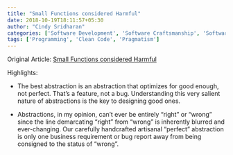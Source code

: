 ```yaml
---
title: "Small Functions considered Harmful"
date: 2018-10-19T18:11:57+05:30
author: "Cindy Sridharan"
categories: ['Software Development', 'Software Craftsmanship', 'Software Design']
tags: ['Programming', 'Clean Code', 'Pragmatism']
---
```


Original Article: [Small Functions considered Harmful](https://medium.com/@copyconstruct/small-functions-considered-harmful-91035d316c29)

Highlights:

* The best abstraction is an abstraction that optimizes for good enough, not perfect. That’s a feature, not a bug. Understanding this very salient nature of abstractions is the key to designing good ones.

* Abstractions, in my opinion, can’t ever be entirely “right” or “wrong” since the line demarcating “right” from “wrong” is inherently blurred and ever-changing. Our carefully handcrafted artisanal “perfect” abstraction is only one business requirement or bug report away from being consigned to the status of “wrong”.
